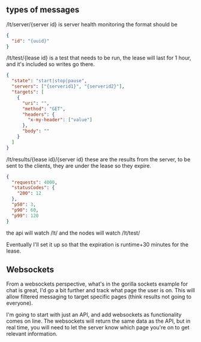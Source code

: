 ## types of messages

/lt/server/{server id} is server health monitoring the format should be

```json
{
  "id": "{uuid}"
}
```

/lt/test/{lease id} is a test that needs to be run, the lease will last for 1 hour, and it's included so writes go there.

```json
{
  "state": "start|stop|pause",
  "servers": ["{serverid1}", "{serverid2}"],
  "targets": [
    {
      "uri": "",
      "method": "GET",
      "headers": {
        "x-my-header": ["value"]
      },
      "body": ""
    }
  ]
}
```

/lt/results/{lease id}/{server id} these are the results from the server, to be sent to the clients, they are under the lease so they expire.

```json
{
  "requests": 4000,
  "statusCodes": {
    "200": 12
  },
  "p50": 3,
  "p90": 60,
  "p99": 120
}
```

the api will watch /lt/ and the nodes will watch /lt/test/

Eventually I'll set it up so that the expiration is runtime+30 minutes for the lease.

## Websockets

From a websockets perspective, what's in the gorilla sockets example for chat is great, I'd go a bit further and track what page the user is on.
This will allow filtered messaging to target specific pages (think results not going to everyone).

I'm going to start with just an API, and add websockets as functionality comes on line. The websockets
will return the same data as the API, but in real time, you will need to let the server know which page you're on
to get relevant information.